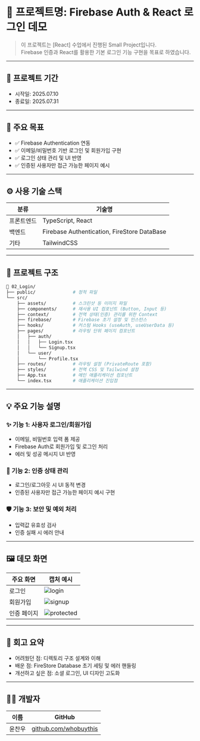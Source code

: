 # 📌 프로젝트명: Firebase Auth & React 로그인 데모

> 이 프로젝트는 [React] 수업에서 진행된 Small Project입니다.  
> Firebase 인증과 React를 활용한 기본 로그인 기능 구현을 목표로 하였습니다.

---

## 📆 프로젝트 기간

- 시작일: 2025.07.10
- 종료일: 2025.07.31

---

## 🎯 주요 목표

- ✅ Firebase Authentication 연동
- ✅ 이메일/비밀번호 기반 로그인 및 회원가입 구현
- ✅ 로그인 상태 관리 및 UI 반영
- ✅ 인증된 사용자만 접근 가능한 페이지 예시

---

## ⚙️ 사용 기술 스택

| 분류       | 기술명                                      |
| ---------- | ------------------------------------------- |
| 프론트엔드 | TypeScript, React                           |
| 백엔드     | Firebase Authentication, FireStore DataBase |
| 기타       | TailwindCSS                                 |

---

## 🧱 프로젝트 구조

```bash
📁 02_Login/
├── public/              # 정적 파일
└── src/
    ├── assets/          # 스크린샷 등 이미지 파일
    ├── components/      # 재사용 UI 컴포넌트 (Button, Input 등)
    ├── context/         # 전역 상태(인증) 관리를 위한 Context
    ├── firebase/        # Firebase 초기 설정 및 인스턴스
    ├── hooks/           # 커스텀 Hooks (useAuth, useUserData 등)
    ├── pages/           # 라우팅 단위 페이지 컴포넌트
    │   ├── auth/
    │   │   ├── Login.tsx
    │   │   └── Signup.tsx
    │   └── user/
    │       └── Profile.tsx
    ├── routes/          # 라우팅 설정 (PrivateRoute 포함)
    ├── styles/          # 전역 CSS 및 Tailwind 설정
    ├── App.tsx          # 메인 애플리케이션 컴포넌트
    └── index.tsx        # 애플리케이션 진입점
```

---

## 💡 주요 기능 설명

### ✨ 기능 1: 사용자 로그인/회원가입

- 이메일, 비밀번호 입력 폼 제공
- Firebase Auth로 회원가입 및 로그인 처리
- 에러 및 성공 메시지 UI 반영

### 🔐 기능 2: 인증 상태 관리

- 로그인/로그아웃 시 UI 동적 변경
- 인증된 사용자만 접근 가능한 페이지 예시 구현

### 🛡️ 기능 3: 보안 및 예외 처리

- 입력값 유효성 검사
- 인증 실패 시 에러 안내

---

## 🖼️ 데모 화면

| 주요 화면   | 캡처 예시                            |
| ----------- | ------------------------------------ |
| 로그인      | ![login](./assets/login.png)         |
| 회원가입    | ![signup](./assets/signup.png)       |
| 인증 페이지 | ![protected](./assets/protected.png) |

---

## 🧠 회고 요약

- 어려웠던 점: 디렉토리 구조 설계와 이해
- 배운 점: FireStore Database 초기 세팅 및 에러 핸들링
- 개선하고 싶은 점: 소셜 로그인, UI 디자인 고도화

---

## 🙋‍♀️ 개발자

| 이름   | GitHub                                                 |
| ------ | ------------------------------------------------------ |
| 윤찬우 | [github.com/whobuythis](https://github.com/whobuythis) |
